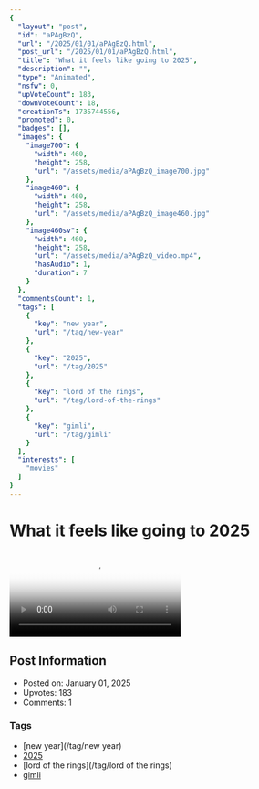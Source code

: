 ```yaml
---
{
  "layout": "post",
  "id": "aPAgBzQ",
  "url": "/2025/01/01/aPAgBzQ.html",
  "post_url": "/2025/01/01/aPAgBzQ.html",
  "title": "What it feels like going to 2025",
  "description": "",
  "type": "Animated",
  "nsfw": 0,
  "upVoteCount": 183,
  "downVoteCount": 18,
  "creationTs": 1735744556,
  "promoted": 0,
  "badges": [],
  "images": {
    "image700": {
      "width": 460,
      "height": 258,
      "url": "/assets/media/aPAgBzQ_image700.jpg"
    },
    "image460": {
      "width": 460,
      "height": 258,
      "url": "/assets/media/aPAgBzQ_image460.jpg"
    },
    "image460sv": {
      "width": 460,
      "height": 258,
      "url": "/assets/media/aPAgBzQ_video.mp4",
      "hasAudio": 1,
      "duration": 7
    }
  },
  "commentsCount": 1,
  "tags": [
    {
      "key": "new year",
      "url": "/tag/new-year"
    },
    {
      "key": "2025",
      "url": "/tag/2025"
    },
    {
      "key": "lord of the rings",
      "url": "/tag/lord-of-the-rings"
    },
    {
      "key": "gimli",
      "url": "/tag/gimli"
    }
  ],
  "interests": [
    "movies"
  ]
}
---
```


# What it feels like going to 2025

<video controls playsinline loop poster="/assets/media/aPAgBzQ_image460.jpg">
  <source src="/assets/media/aPAgBzQ_video.mp4" type="video/mp4">
  Your browser does not support the video tag.
</video>

## Post Information

- Posted on: January 01, 2025
- Upvotes: 183
- Comments: 1

### Tags

- [new year](/tag/new year)
- [2025](/tag/2025)
- [lord of the rings](/tag/lord of the rings)
- [gimli](/tag/gimli)
